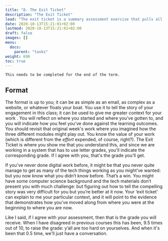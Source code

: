 ```yaml
---
title: "8. The Exit Ticket"
description: "The Exit Ticket"
lead: "The exit ticket is a summary assessment exercise that pulls all the different strings of your work together into a strong cord."
date: 2020-10-13T15:21:01+02:00
lastmod: 2020-10-13T15:21:01+02:00
draft: false
images: []
menu:
  docs:
    parent: "tasks"
weight: 690
toc: true
---
```


```text
This needs to be completed for the end of the term.
```

## Format

The format is up to you; it can be as simple as an email, as complex as a website, or whatever floats your boat. You use it to tell the story of your engagement in this class; it can be used to give me greater context for your work . You will reflect on where you started and where you’ve gotten to, and you will indicate how you feel you’ve done against the learning outcomes. You should revisit that original week's work where you imagined how the three different modules might play out. You know the value of your work (which is different from the _effort_ expended, of course, right?). The Exit Ticket is where you show me that you understand this, and since we are working in a system that has to use letter grades, you'll indicate the corresponding grade. If I agree with you, that's the grade you'll get.

If you’ve never done digital work before, it might be that you never quite manage to get as many of the tech things working as you might’ve wanted: but you now know what you didn’t know before. That’s a win. You might have some computer science background and the tech materials don’t present you with much challenge: but figuring out how to tell the compelling story was very difficult for you but you’re better at it now. Your ‘exit ticket’ can explain to me your particular context, and it will point to the evidence that demonstrates how you’ve moved along from where you were at the beginning to where you are now.

Like I said, if I agree with your assessment, then that is the grade you will receive. When I have disagreed in previous courses this has been, 9.5 times out of 10, to raise the grade: y’all are too hard on yourselves. And when it's been that 0.5 time, we'll just have a conversation.
